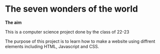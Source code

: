 # The seven wonders of the world

**The aim**

This is a computer science project done by the class of 22-23

The purpose of this project is to learn how to make a website using diffrent elements including HTML, Javascript and CSS.

